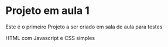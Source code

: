 Projeto em aula 1
===============

Este é o primeiro Projeto a ser criado em sala de aula para testes

HTML com Javascript e CSS simples